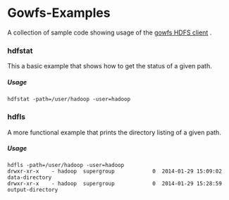 # Gowfs-Examples
A collection of sample code showing usage of the  [gowfs HDFS client](https://github.com/vladimirvivien/gowfs) .

### hdfstat
This a basic example that shows how to get the status of a given path.

##### Usage
```
hdfstat -path=/user/hadoop -user=hadoop
```

### hdfls
A more functional example that prints the directory listing of a given path.

##### Usage
```
hdfls -path=/user/hadoop -user=hadoop
drwxr-xr-x    - hadoop	supergroup	          0  2014-01-29 15:09:02 data-directory
drwxr-xr-x    - hadoop	supergroup	          0  2014-01-29 15:28:59 output-directory
```
